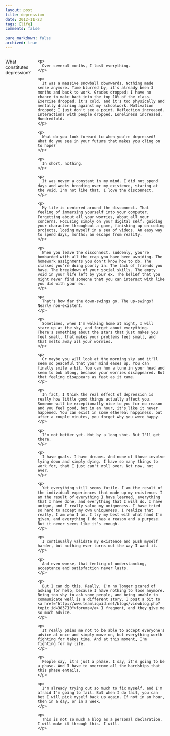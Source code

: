 ```yaml
---
layout: post
title: depression
date: 2012-11-23
tags: [life]
comments: false

pure_markdown: false
archived: true
---
```



<div class="container">
  <div class="sixteen columns">
    <p>
      What constitutes depression?
    </p>

    <p>
      Over several months, I lost everything.
    </p>

    <p>
      It was a massive snowball downwards. Nothing made sense anymore. Time blurred by, it's already been 3 months and back to work. Grades dropped; I have no chance to make back into the top 10% of the class. Exercise dropped; it's cold, and it's too physically and mentally draining against my schoolwork. Motivation dropped; I just don't see a point. Reflection increased. Interactions with people dropped. Loneliness increased. Hundredfold.
    </p>

    <p>
      What do you look forward to when you're depressed? What do you see in your future that makes you cling on to hope?
    </p>

    <p>
      In short, nothing.
    </p>

    <p>
      It was never a constant in my mind. I did not spend days and weeks brooding over my existence, staring at the void. I'm not like that. I love the disconnect.
    </p>

    <p>
      My life is centered around the disconnect. That feeling of immersing yourself into your computer. Forgetting about all your worries, about all your concerns. Focusing simply on your digital self; guiding your character throughout a game, finishing up on coding projects, losing myself in a sea of videos. An easy way to spend days, months; an escape from reality.
    </p>

    <p>
      When you leave the disconnect, suddenly, you're bombarded with all the crap you have been avoiding. The homework assignments you don't know how to do. The classes you're doing poorly in. The lack of friends you have. The breakdown of your social skills. The empty void in your life left by your ex. The belief that you might never find someone that you can interact with like you did with your ex.
    </p>

    <p>
      That's how far the down-swings go. The up-swings? Nearly non-existent.
    </p>

    <p>
      Sometimes, when I'm walking home at night, I will stare up at the sky, and forget about everything. There's something about the stars that just makes you feel small, that makes your problems feel small, and that melts away all your worries.
    </p>

    <p>
      Or maybe you will look at the morning sky and it'll seem so peaceful that your mind eases up. You can finally smile a bit. You can hum a tune in your head and seem to bob along, because your worries disappeared. But that feeling disappears as fast as it came.
    </p>

    <p>
      In fact, I think the real effect of depression is really how little good things actually affect you. Someone will be exceptionally nice to you for no reason and you feel good, but in an hour, it's like it never happened. You can exist in some ethereal happiness, but after a couple minutes, you forget why you were happy.
    </p>

    <p>
      I'm not better yet. Not by a long shot. But I'll get there.
    </p>

    <p>
      I have goals. I have dreams. And none of those involve lying down and simply dying. I have so many things to work for, that I just can't roll over. Not now, not ever.
    </p>

    <p>
      Yet everything still seems futile. I am the result of the individual experiences that made up my existence. I am the result of everything I have learned, everything that I have done, and everything that I will do. I have unique, and I really value my uniqueness. I have tried so hard to accept my own uniqueness. I realize that really, I am who I am. I try my best with what hand I'm given, and everything I do has a reason and a purpose. But it never seems like it's enough.
    </p>

    <p>
      I continually validate my existence and push myself harder, but nothing ever turns out the way I want it.
    </p>

    <p>
      And even worse, that feeling of understanding, acceptance and satisfaction never lasts.
    </p>

    <p>
      But I can do this. Really. I'm no longer scared of asking for help, because I have nothing to lose anymore. Being too shy to ask some people, and being unable to communicate well is a different story. I post a bit to <a href="http://www.teamliquid.net/blogs/viewblog.php?topic_id=383710">forums</a> I frequent, and they give me so much advice.
    </p>

    <p>
      It really pains me not to be able to accept everyone's advice at once and simply move on, but everything worth fighting for takes time. And at this moment, I'm fighting for my life.
    </p>

    <p>
      People say, it's just a phase. I say, it's going to be a phase. And I have to overcome all the hardships that this phase entails.
    </p>

    <p>
      I'm already trying out so much to fix myself, and I'm afraid I'm going to fail. But when I do fail, you can bet I will pick myself back up again. If not in an hour, then in a day, or in a week.
    </p>

    <p>
      This is not so much a blog as a personal declaration. I will make it through this. I will.
    </p>
  </div>
</div>
